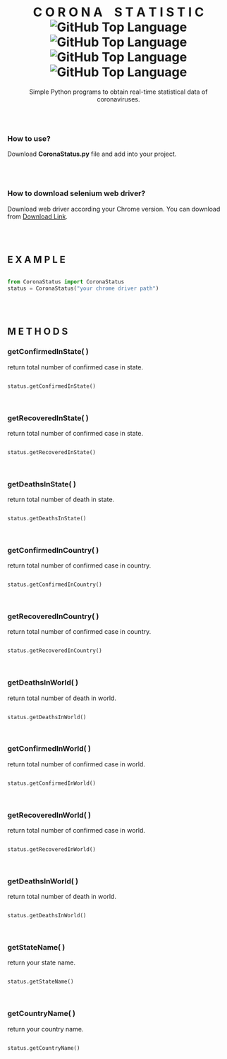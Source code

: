<h1 align = "center">
  C O R O N A &nbsp;&nbsp; S T A T I S T I C
  <br>
  <img alt="GitHub Top Language" src="https://img.shields.io/static/v1?label=Made%20with&message=Python&color=red&logo=python&logoColor=white" />
  <img alt="GitHub Top Language" src="https://img.shields.io/static/v1?label=Python&message=3.7.7&color=red&logo=python&logoColor=white" />
  <img alt="GitHub Top Language" src="https://img.shields.io/static/v1?label=Use%20of&message=Web%20Scraping&color=red&logo=google-chrome&logoColor=white" />
  <img alt="GitHub Top Language" src="https://img.shields.io/static/v1?label=Made%20with&message=Selenium&color=red" />
</h1>


<p align="center">Simple Python programs to obtain real-time statistical data of coronaviruses.</p>

<br>
<br>

### How to use?
Download **CoronaStatus.py** file and add into your project.

<br>
<br>

### How to download selenium web driver?
Download web driver according your Chrome version.
You can download from [Download Link](https://chromedriver.chromium.org/downloads).

<br>
<br>

## E X A M P L E
```python

from CoronaStatus import CoronaStatus
status = CoronaStatus("your chrome driver path")

```

<br>
<br>

## M E T H O D S

### getConfirmedInState( )
return total number of confirmed case in state.
```python

status.getConfirmedInState()

```

<br> 

### getRecoveredInState( )
return total number of confirmed case in state.
```python

status.getRecoveredInState()

```

<br> 

### getDeathsInState( )
return total number of death in state.
```python

status.getDeathsInState()

```

<br> 

### getConfirmedInCountry( )
return total number of confirmed case in country.
```python

status.getConfirmedInCountry()

```

<br> 

### getRecoveredInCountry( )
return total number of confirmed case in country.
```python

status.getRecoveredInCountry()

```

<br> 

### getDeathsInWorld( )
return total number of death in world.
```python

status.getDeathsInWorld()

```

<br> 

### getConfirmedInWorld( )
return total number of confirmed case in world.
```python

status.getConfirmedInWorld()

```

<br> 

### getRecoveredInWorld( )
return total number of confirmed case in world.
```python

status.getRecoveredInWorld()

```

<br> 

### getDeathsInWorld( )
return total number of death in world.
```python

status.getDeathsInWorld()

```

<br> 

### getStateName( )
return your state name.
```python

status.getStateName()

```

<br> 

### getCountryName( )
return your country name.
```python

status.getCountryName()

```